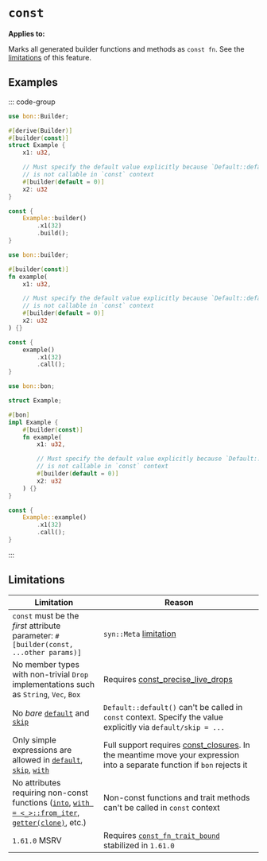 # `const`

**Applies to:** <Badge text="structs"/> <Badge text="functions"/> <Badge text="methods"/>

Marks all generated builder functions and methods as `const fn`. See the [limitations](#limitations) of this feature.

## Examples

::: code-group

```rust ignore [Struct]
use bon::Builder;

#[derive(Builder)]
#[builder(const)]
struct Example {
    x1: u32,

    // Must specify the default value explicitly because `Default::default()`
    // is not callable in `const` context
    #[builder(default = 0)]
    x2: u32
}

const {
    Example::builder()
        .x1(32)
        .build();
}
```

```rust ignore [Function]
use bon::builder;

#[builder(const)]
fn example(
    x1: u32,

    // Must specify the default value explicitly because `Default::default()`
    // is not callable in `const` context
    #[builder(default = 0)]
    x2: u32
) {}

const {
    example()
        .x1(32)
        .call();
}
```

```rust ignore [Method]
use bon::bon;

struct Example;

#[bon]
impl Example {
    #[builder(const)]
    fn example(
        x1: u32,

        // Must specify the default value explicitly because `Default::default()`
        // is not callable in `const` context
        #[builder(default = 0)]
        x2: u32
    ) {}
}

const {
    Example::example()
        .x1(32)
        .call();
}
```

:::

## Limitations

| Limitation                                                                                                 | Reason                                                                                                                                                                     |
| ---------------------------------------------------------------------------------------------------------- | -------------------------------------------------------------------------------------------------------------------------------------------------------------------------- |
| `const` must be the _first_ attribute parameter: `#[builder(const, ...other params)]`                      | `syn::Meta` [limitation](https://github.com/dtolnay/syn/issues/1458)                                                                                                       |
| No member types with non-trivial `Drop` implementations such as `String`, `Vec`, `Box`                     | Requires&nbsp;[const_precise_live_drops](https://github.com/rust-lang/rust/issues/73255)                                                                                   |
| No _bare_ [`default`] and [`skip`]                                                                         | `Default::default()` can't be called in `const` context. Specify the value explicitly via `default/skip = ...`                                                             |
| Only simple expressions are allowed in [`default`], [`skip`], [`with`]                                     | Full support requires [const_closures](https://github.com/rust-lang/rust/issues/106003). In the meantime move your expression into a separate function if `bon` rejects it |
| No attributes requiring non-const functions ([`into`], [`with = <_>::from_iter`], [`getter(clone)`], etc.) | Non-const functions and trait methods can't be called in `const` context                                                                                                   |
| `1.61.0` MSRV                                                                                              | Requires [`const_fn_trait_bound`](https://github.com/rust-lang/rust/issues/93706) stabilized in `1.61.0`                                                                   |

[`into`]: ../member/into
[`default`]: ../member/default
[`skip`]: ../member/skip
[`with`]: ../member/with
[`with = <_>::from_iter`]: ../member/with#fromiterator-from-iter
[`getter(clone)`]: ../member/getter
